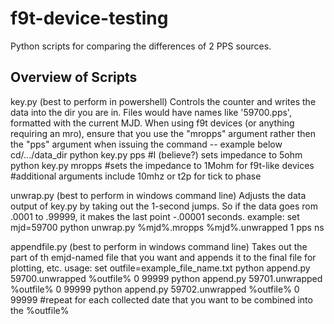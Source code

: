 # f9t-device-testing

Python scripts for comparing the differences of 2 PPS sources.

## Overview of Scripts

key.py (best to perform in powershell)
Controls the counter and writes the data into the dir you are in.
Files would have names like '59700.pps', formatted with the current MJD. 
When using f9t devices (or anything requiring an mro), ensure that you use the "mropps" argument rather then the "pps" argument when issuing the command -- example below
cd/.../data_dir
python key.py pps #I (believe?) sets impedance to 5ohm
python key.py mropps #sets the impedance to 1Mohm for f9t-like devices
#additional arguments include 10mhz or t2p for tick to phase




unwrap.py (best to perform in windows command line)
Adjusts the data output of key.py by taking out the 1-second jumps. So if the data goes rom .0001 to .99999, it makes the last point -.00001 seconds. 
example:
set mjd=59700
python unwrap.py %mjd%.mropps %mjd%.unwrapped 1 pps ns




appendfile.py (best to perform in windows command line)
Takes out the part of th emjd-named file that you want and appends it to the final file for plotting, etc.
usage:
set outfile=example_file_name.txt
python append.py 59700.unwrapped %outfile% 0 99999
python append.py 59701.unwrapped %outfile% 0 99999
python append.py 59702.unwrapped %outfile% 0 99999
#repeat for each collected date that you want to be combined into the %outfile%

